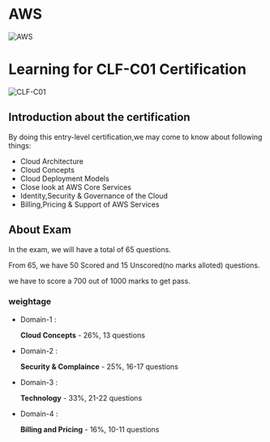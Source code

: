 # AWS
![AWS](https://d1.awsstatic.com/logos/aws-logo-lockups/poweredbyaws/PB_AWS_logo_RGB_REV_SQ.8c88ac215fe4e441dc42865dd6962ed4f444a90d.png)
# Learning for CLF-C01 Certification
![CLF-C01](https://d1.awsstatic.com/training-and-certification/certification-badges/AWS-Certified-Cloud-Practitioner_badge.634f8a21af2e0e956ed8905a72366146ba22b74c.png)
## Introduction about the certification
 By doing this entry-level certification,we may come to know about following things:
 * Cloud Architecture
 * Cloud Concepts
 * Cloud Deployment Models
 * Close look at AWS Core Services
 * Identity,Security & Governance of the Cloud
 * Billing,Pricing & Support of AWS Services
## About Exam
In the exam, we will have a total of 65 questions.  

From 65, we have 50 Scored and 15 Unscored(no marks alloted) questions.  

we have to score a 700 out of 1000 marks to get pass.  

### weightage
* Domain-1 :    

    **Cloud Concepts**         -  26%, 13 questions

* Domain-2 :  
  
    **Security & Complaince**  -  25%, 16-17 questions

* Domain-3 :  
 
    **Technology**             -  33%, 21-22 questions

* Domain-4 :  

    **Billing and Pricing**     - 16%, 10-11 questions
